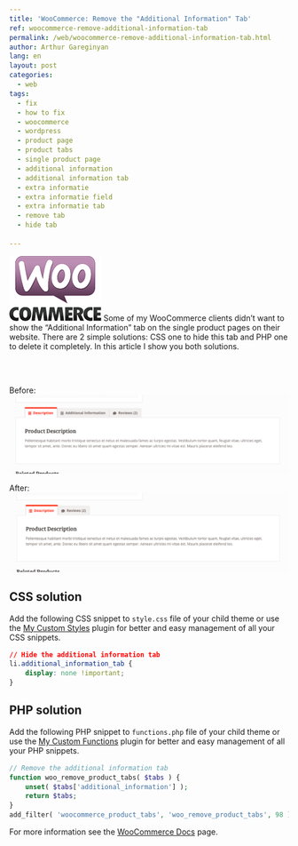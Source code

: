 ```yaml
---
title: 'WooCommerce: Remove the "Additional Information" Tab'
ref: woocommerce-remove-additional-information-tab
permalink: /web/woocommerce-remove-additional-information-tab.html
author: Arthur Gareginyan
lang: en
layout: post
categories:
  - web
tags:
  - fix
  - how to fix
  - woocommerce
  - wordpress
  - product page
  - product tabs
  - single product page
  - additional information
  - additional information tab
  - extra informatie
  - extra informatie field
  - extra informatie tab
  - remove tab
  - hide tab

---
```


![thumb](/images/thumbnail/woocommerce.png)
Some of my WooCommerce clients didn’t want to show the “Additional Information” tab on the single product pages on their website. There are 2 simple solutions: CSS one to hide this tab and PHP one to delete it completely. In this article I show you both solutions.


<br>
<br>

Before:
![](/images/woocommerce-remove-additional-information-tab/image-1.png)

After:
![](/images/woocommerce-remove-additional-information-tab/image-2.png)


## CSS solution

Add the following CSS snippet to `style.css` file of your child theme or use the [My Custom Styles](https://wordpress.org/plugins/my-custom-styles/) plugin for better and easy management of all your CSS snippets.

```css
// Hide the additional information tab
li.additional_information_tab {
	display: none !important;
}
```


## PHP solution

Add the following PHP snippet to `functions.php` file of your child theme or use the [My Custom Functions](https://wordpress.org/plugins/my-custom-functions/) plugin for better and easy management of all your PHP snippets.

```php
// Remove the additional information tab
function woo_remove_product_tabs( $tabs ) {
    unset( $tabs['additional_information'] );
    return $tabs;
}
add_filter( 'woocommerce_product_tabs', 'woo_remove_product_tabs', 98 );
```

For more information see the [WooCommerce Docs](https://docs.woocommerce.com/document/editing-product-data-tabs/) page.
